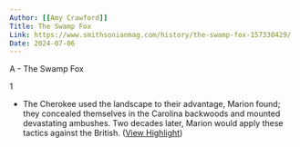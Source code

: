 ```yaml
---
Author: [[Amy Crawford]]
Title: The Swamp Fox
Link: https://www.smithsonianmag.com/history/the-swamp-fox-157330429/
Date: 2024-07-06
---
```

A - The Swamp Fox

1
- The Cherokee used the landscape to their advantage, Marion found; they concealed themselves in the Carolina backwoods and mounted devastating ambushes. Two decades later, Marion would apply these tactics against the British. ([View Highlight](https://read.readwise.io/read/01hp2t7dt3azz10ey2rp9fd5d7))

